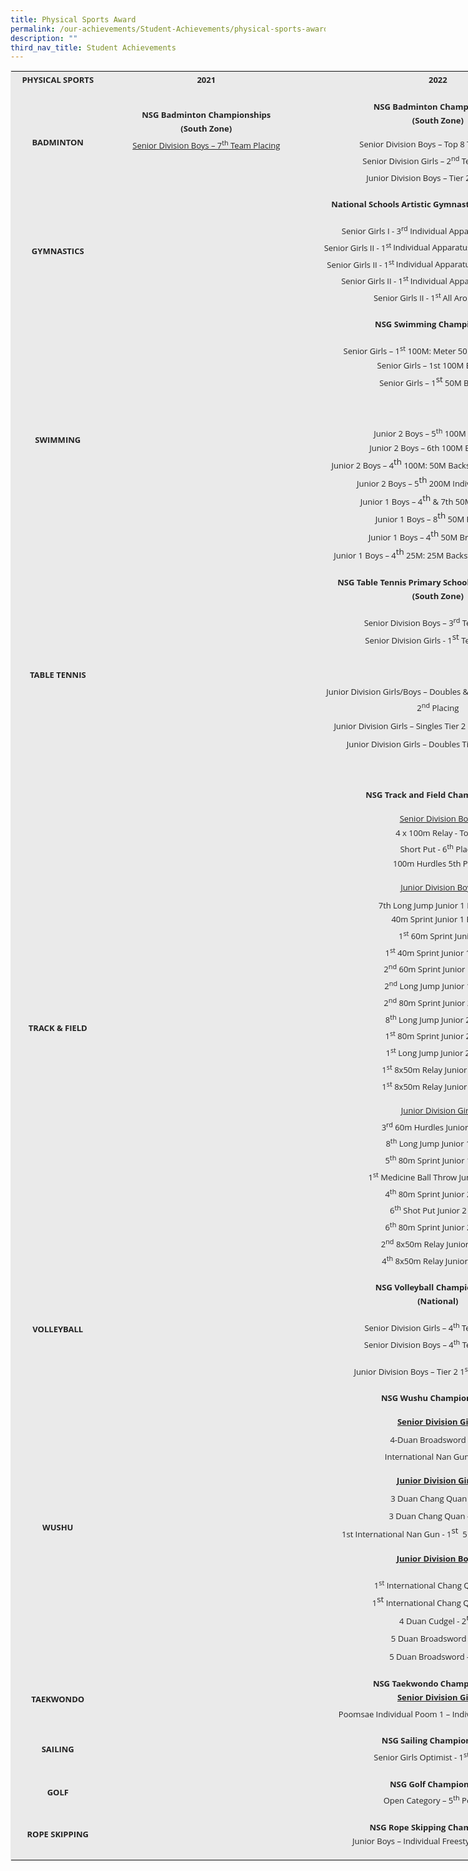 ```yaml
---
title: Physical Sports Award
permalink: /our-achievements/Student-Achievements/physical-sports-award/
description: ""
third_nav_title: Student Achievements
---
```



<table class="iveo_table ives_tab_1 ive_eobj_center" width="863" style="margin: auto; outline: 0px; padding: 0px; clear: both; border: 1px solid rgb(234, 234, 234); color: rgb(69, 69, 69); font-family: &quot;Open Sans&quot;, sans-serif; font-size: 16px; font-style: normal; font-variant-ligatures: normal; font-variant-caps: normal; font-weight: 400; letter-spacing: normal; orphans: 2; text-align: left; text-transform: none; white-space: normal; widows: 2; word-spacing: 0px; -webkit-text-stroke-width: 0px; background-color: rgb(255, 255, 255); text-decoration-thickness: initial; text-decoration-style: initial; text-decoration-color: initial; width: 892.656px;"><tbody class="" style="margin: 0px; outline: 0px; padding: 0px;"><tr class="" style="margin: 0px; outline: 0px; padding: 0px;"><td width="135" class="" style="margin: 0px; outline: 0px; padding: 2px; text-align: center; background-color: rgb(234, 234, 234); color: rgb(34, 34, 34); width: 147px;"><p class="" align="center" style="margin: 0px 0px 1em; outline: 0px; padding: 0px; line-height: 22.4px;"><font size="2" style="margin: 0px; outline: 0px; padding: 0px;"><b class="" style="margin: 0px; outline: 0px; padding: 0px;"><span class="" style="margin: 0px; outline: 0px; padding: 0px;">PHYSICAL SPORTS</span></b><span class="" style="margin: 0px; outline: 0px; padding: 0px;"></span></font></p></td><td width="135" class="" style="margin: 0px; outline: 0px; padding: 2px; text-align: center; background-color: rgb(234, 234, 234); color: rgb(34, 34, 34); width: 327px;"><p class="" align="center" style="margin: 0px 0px 1em; outline: 0px; padding: 0px; line-height: 22.4px;"><font size="2" style="margin: 0px; outline: 0px; padding: 0px;"><b class="" style="margin: 0px; outline: 0px; padding: 0px;"><span class="" style="margin: 0px; outline: 0px; padding: 0px;">2021</span></b><span class="" style="margin: 0px; outline: 0px; padding: 0px;"></span></font></p></td><td width="135" class="" style="margin: 0px; outline: 0px; padding: 2px; text-align: center; background-color: rgb(234, 234, 234); color: rgb(34, 34, 34); width: 418px;"><p class="" align="center" style="margin: 0px 0px 1em; outline: 0px; padding: 0px; line-height: 22.4px;"><font size="2" style="margin: 0px; outline: 0px; padding: 0px;"><b class="" style="margin: 0px; outline: 0px; padding: 0px;"><span class="" style="margin: 0px; outline: 0px; padding: 0px;">2022</span></b><b class="" style="margin: 0px; outline: 0px; padding: 0px;"><span class="" style="margin: 0px; outline: 0px; padding: 0px;"></span></b></font></p></td></tr><tr class="" style="margin: 0px; outline: 0px; padding: 0px;"><td width="135" class="" style="margin: 0px; outline: 0px; padding: 2px; text-align: center; background-color: rgb(234, 234, 234); color: rgb(34, 34, 34);"><p class="" align="center" style="margin: 0px 0px 1em; outline: 0px; padding: 0px; line-height: 22.4px;"><font size="2" style="margin: 0px; outline: 0px; padding: 0px;"><b class="" style="margin: 0px; outline: 0px; padding: 0px;"><span class="" style="margin: 0px; outline: 0px; padding: 0px;">BADMINTON</span></b><span class="" style="margin: 0px; outline: 0px; padding: 0px;"></span></font></p></td><td width="135" class="" style="margin: 0px; outline: 0px; padding: 2px; text-align: center; background-color: rgb(234, 234, 234); color: rgb(34, 34, 34);"><p class="" align="center" style="margin: 0px 0px 1em; outline: 0px; padding: 0px; line-height: 22.4px;"><font size="2" style="margin: 0px; outline: 0px; padding: 0px;"><span class="" style="margin: 0px; outline: 0px; padding: 0px;"><span class="" style="margin: 0px; outline: 0px; padding: 0px;"><b style="margin: 0px; outline: 0px; padding: 0px;">NSG Badminton Championships</b><br style="margin: 0px; outline: 0px; padding: 0px;"></span></span></font><span class="" style="margin: 0px; outline: 0px; padding: 0px; font-size: small;"><span class="" style="margin: 0px; outline: 0px; padding: 0px;"><b style="margin: 0px; outline: 0px; padding: 0px;">(South Zone)<br style="margin: 0px; outline: 0px; padding: 0px;"></b></span></span><u class="" style="margin: 0px; outline: 0px; padding: 0px; font-size: small;"><span class="" style="margin: 0px; outline: 0px; padding: 0px;">Senior</span></u><u class="" style="margin: 0px; outline: 0px; padding: 0px; font-size: small;"><span class="" style="margin: 0px; outline: 0px; padding: 0px;">&nbsp;</span></u><u class="" style="margin: 0px; outline: 0px; padding: 0px; font-size: small;"><span class="" style="margin: 0px; outline: 0px; padding: 0px;">Division Boys – 7<sup class="" style="margin: 0px; outline: 0px; padding: 0px;">th</sup>&nbsp;Team Placing</span></u></p><p class="" align="center" style="margin: 0px 0px 1em; outline: 0px; padding: 0px; line-height: 22.4px;"><font size="2" style="margin: 0px; outline: 0px; padding: 0px;"><b class="" style="margin: 0px; outline: 0px; padding: 0px;"><span class="" style="margin: 0px; outline: 0px; padding: 0px;">&nbsp;</span></b><span class="" style="margin: 0px; outline: 0px; padding: 0px;"></span></font></p></td><td width="135" class="" style="margin: 0px; outline: 0px; padding: 2px; text-align: center; background-color: rgb(234, 234, 234); color: rgb(34, 34, 34);"><p class="" align="center" style="margin: 0px 0px 1em; outline: 0px; padding: 0px; line-height: 22.4px;"><font size="2" style="margin: 0px; outline: 0px; padding: 0px;"><b class="" style="margin: 0px; outline: 0px; padding: 0px;"><span class="" style="margin: 0px; outline: 0px; padding: 0px;">NSG Badminton Championships<br style="margin: 0px; outline: 0px; padding: 0px;"></span></b></font><b class="" style="margin: 0px; outline: 0px; padding: 0px; font-size: small;"><span class="" style="margin: 0px; outline: 0px; padding: 0px;">(South Zone)</span></b></p><p class="" align="center" style="margin: 0px 0px 1em; outline: 0px; padding: 0px; line-height: 22.4px;"><font size="2" style="margin: 0px; outline: 0px; padding: 0px;"><span class="" style="margin: 0px; outline: 0px; padding: 0px;"><span class="" style="margin: 0px; outline: 0px; padding: 0px;">Senior&nbsp;Division Boys – Top 8 Team Placing<br style="margin: 0px; outline: 0px; padding: 0px;"></span></span></font><font size="2" style="margin: 0px; outline: 0px; padding: 0px;"><span class="" style="margin: 0px; outline: 0px; padding: 0px;"><span class="" style="margin: 0px; outline: 0px; padding: 0px;">Senior&nbsp;Division Girls – 2<sup class="" style="margin: 0px; outline: 0px; padding: 0px;">nd</sup><span>&nbsp;</span>Team Placing</span></span></font><b class="" style="margin: 0px; outline: 0px; padding: 0px;"><span class="" style="margin: 0px; outline: 0px; padding: 0px;"><font size="2" style="margin: 0px; outline: 0px; padding: 0px;">&nbsp;<br style="margin: 0px; outline: 0px; padding: 0px;"></font></span></b><b class="" style="margin: 0px; outline: 0px; padding: 0px; font-size: small;"><span class="" style="margin: 0px; outline: 0px; padding: 0px;"><span class="" style="margin: 0px; outline: 0px; padding: 0px;">&nbsp;</span></span></b><span class="" style="margin: 0px; outline: 0px; padding: 0px; font-size: small;"><span class="" style="margin: 0px; outline: 0px; padding: 0px;">Junior Division Boys – Tier 2 1<sup class="" style="margin: 0px; outline: 0px; padding: 0px;">st</sup><span>&nbsp;</span>Placing</span></span></p></td></tr><tr class="" style="margin: 0px; outline: 0px; padding: 0px;"><td width="135" class="" style="margin: 0px; outline: 0px; padding: 2px; text-align: center; background-color: rgb(234, 234, 234); color: rgb(34, 34, 34);"><p class="" align="center" style="margin: 0px 0px 1em; outline: 0px; padding: 0px; line-height: 22.4px;"><font size="2" style="margin: 0px; outline: 0px; padding: 0px;"><b class="" style="margin: 0px; outline: 0px; padding: 0px;"><span class="" style="margin: 0px; outline: 0px; padding: 0px;">GYMNASTICS</span></b><span class="" style="margin: 0px; outline: 0px; padding: 0px;"></span></font></p></td><td width="135" class="" style="margin: 0px; outline: 0px; padding: 2px; text-align: center; background-color: rgb(234, 234, 234); color: rgb(34, 34, 34);"><p class="" align="center" style="margin: 0px 0px 1em; outline: 0px; padding: 0px; line-height: 22.4px;"><font size="2" style="margin: 0px; outline: 0px; padding: 0px;"><b class="" style="margin: 0px; outline: 0px; padding: 0px;"><span class="" style="margin: 0px; outline: 0px; padding: 0px;">&nbsp;</span></b><span class="" style="margin: 0px; outline: 0px; padding: 0px;"></span></font></p></td><td width="135" class="" style="margin: 0px; outline: 0px; padding: 2px; text-align: center; background-color: rgb(234, 234, 234); color: rgb(34, 34, 34);"><p class="" align="center" style="margin: 0px 0px 1em; outline: 0px; padding: 0px; line-height: 22.4px;"><font size="2" style="margin: 0px; outline: 0px; padding: 0px;"><b class="" style="margin: 0px; outline: 0px; padding: 0px;"><span class="" style="margin: 0px; outline: 0px; padding: 0px;">National Schools Artistic Gymnastics Championships</span></b><span class="" style="margin: 0px; outline: 0px; padding: 0px;"></span></font></p><p class="" align="center" style="margin: 0px 0px 1em; outline: 0px; padding: 0px; line-height: 22.4px;"><font size="2" style="margin: 0px; outline: 0px; padding: 0px;"><span class="" style="margin: 0px; outline: 0px; padding: 0px;"><span class="" style="margin: 0px; outline: 0px; padding: 0px;">Senior Girls I - 3<sup class="" style="margin: 0px; outline: 0px; padding: 0px;">rd</sup></span></span><span class="" style="margin: 0px; outline: 0px; padding: 0px;"><span class="" style="margin: 0px; outline: 0px; padding: 0px;"><span>&nbsp;</span>Individual Apparatus Final - Floor<br style="margin: 0px; outline: 0px; padding: 0px;"></span></span></font><span class="" style="margin: 0px; outline: 0px; padding: 0px; font-size: small;"><span class="" style="margin: 0px; outline: 0px; padding: 0px;">Senior Girls II - 1<sup class="" style="margin: 0px; outline: 0px; padding: 0px;">st<span>&nbsp;</span></sup></span></span><span class="" style="margin: 0px; outline: 0px; padding: 0px; font-size: small;"><span class="" style="margin: 0px; outline: 0px; padding: 0px;">Individual Apparatus Final - Balance Beam<br style="margin: 0px; outline: 0px; padding: 0px;"></span></span><span class="" style="margin: 0px; outline: 0px; padding: 0px; font-size: small;"><span class="" style="margin: 0px; outline: 0px; padding: 0px;">Senior Girls II - 1<sup class="" style="margin: 0px; outline: 0px; padding: 0px;">st<span>&nbsp;</span></sup></span></span><span class="" style="margin: 0px; outline: 0px; padding: 0px; font-size: small;"><span class="" style="margin: 0px; outline: 0px; padding: 0px;">Individual Apparatus Final - Uneven Bars<br style="margin: 0px; outline: 0px; padding: 0px;"></span></span><span class="" style="margin: 0px; outline: 0px; padding: 0px; font-size: small;"><span class="" style="margin: 0px; outline: 0px; padding: 0px;">Senior Girls II - 1<sup class="" style="margin: 0px; outline: 0px; padding: 0px;">st<span>&nbsp;</span></sup></span></span><span class="" style="margin: 0px; outline: 0px; padding: 0px; font-size: small;"><span class="" style="margin: 0px; outline: 0px; padding: 0px;">Individual Apparatus Final - Floor<br style="margin: 0px; outline: 0px; padding: 0px;"></span></span><span class="" style="margin: 0px; outline: 0px; padding: 0px; font-size: small;"><span class="" style="margin: 0px; outline: 0px; padding: 0px;">Senior Girls II - 1<sup class="" style="margin: 0px; outline: 0px; padding: 0px;">st<span>&nbsp;</span></sup></span></span><span class="" style="margin: 0px; outline: 0px; padding: 0px; font-size: small;"><span class="" style="margin: 0px; outline: 0px; padding: 0px;">All Around Final</span></span></p></td></tr><tr class="" style="margin: 0px; outline: 0px; padding: 0px;"><td width="135" class="" style="margin: 0px; outline: 0px; padding: 2px; text-align: center; background-color: rgb(234, 234, 234); color: rgb(34, 34, 34);"><p class="" align="center" style="margin: 0px 0px 1em; outline: 0px; padding: 0px; line-height: 22.4px;"><font size="2" style="margin: 0px; outline: 0px; padding: 0px;"><b class="" style="margin: 0px; outline: 0px; padding: 0px;"><span class="" style="margin: 0px; outline: 0px; padding: 0px;">SWIMMING</span></b><span class="" style="margin: 0px; outline: 0px; padding: 0px;"></span></font></p></td><td width="135" class="" style="margin: 0px; outline: 0px; padding: 2px; text-align: center; background-color: rgb(234, 234, 234); color: rgb(34, 34, 34);"><p class="" align="center" style="margin: 0px 0px 1em; outline: 0px; padding: 0px; line-height: 22.4px;"><font size="2" style="margin: 0px; outline: 0px; padding: 0px;"><b class="" style="margin: 0px; outline: 0px; padding: 0px;"><span class="" style="margin: 0px; outline: 0px; padding: 0px;">&nbsp;</span></b><span class="" style="margin: 0px; outline: 0px; padding: 0px;"></span></font></p></td><td width="135" class="" style="margin: 0px; outline: 0px; padding: 2px; text-align: center; background-color: rgb(234, 234, 234); color: rgb(34, 34, 34);"><p class="" align="center" style="margin: 0px 0px 1em; outline: 0px; padding: 0px; line-height: 22.4px;"><font size="2" style="margin: 0px; outline: 0px; padding: 0px;"><b class="" style="margin: 0px; outline: 0px; padding: 0px;"><span class="" style="margin: 0px; outline: 0px; padding: 0px;">NSG Swimming Championships</span></b><b class="" style="margin: 0px; outline: 0px; padding: 0px;"><span class="" style="margin: 0px; outline: 0px; padding: 0px;"></span></b></font></p><p class="" align="center" style="margin: 0px 0px 1em; outline: 0px; padding: 0px; line-height: 22.4px;"><font size="2" style="margin: 0px; outline: 0px; padding: 0px;"><span class="" style="margin: 0px; outline: 0px; padding: 0px;">&nbsp;Senior Girls – 1<sup class="" style="margin: 0px; outline: 0px; padding: 0px;">st</sup><span>&nbsp;</span>100M: Meter 50 Fly 50 Backstroke<br style="margin: 0px; outline: 0px; padding: 0px;"></span></font><span style="margin: 0px; outline: 0px; padding: 0px; font-size: small;">Senior Girls – 1st 100M Butterfly<br style="margin: 0px; outline: 0px; padding: 0px;"></span><span style="margin: 0px; outline: 0px; padding: 0px; font-size: small;">Senior Girls – 1</span><sup class="" style="margin: 0px; outline: 0px; padding: 0px;">st</sup><span style="margin: 0px; outline: 0px; padding: 0px; font-size: small;"><span>&nbsp;</span>50M Butterfly</span></p><p class="" align="center" style="margin: 0px 0px 1em; outline: 0px; padding: 0px; line-height: 22.4px;"><font size="2" style="margin: 0px; outline: 0px; padding: 0px;"><span class="" style="margin: 0px; outline: 0px; padding: 0px;"><br style="margin: 0px; outline: 0px; padding: 0px;"></span></font></p><p class="" align="center" style="margin: 0px 0px 1em; outline: 0px; padding: 0px; line-height: 22.4px;"><font size="2" style="margin: 0px; outline: 0px; padding: 0px;"><span class="" style="margin: 0px; outline: 0px; padding: 0px;">Junior 2 Boys – 5<sup class="" style="margin: 0px; outline: 0px; padding: 0px;">th</sup><span>&nbsp;</span>100M Freestyle<br style="margin: 0px; outline: 0px; padding: 0px;"></span></font><span style="margin: 0px; outline: 0px; padding: 0px; font-size: small;">Junior 2 Boys – 6th 100M Backstroke<br style="margin: 0px; outline: 0px; padding: 0px;"></span><span style="margin: 0px; outline: 0px; padding: 0px; font-size: small;">Junior 2 Boys – 4</span><sup class="" style="margin: 0px; outline: 0px; padding: 0px;">th</sup><span style="margin: 0px; outline: 0px; padding: 0px; font-size: small;"><span>&nbsp;</span>100M: 50M Backstroke 50M Freestyle<br style="margin: 0px; outline: 0px; padding: 0px;"></span><span style="margin: 0px; outline: 0px; padding: 0px; font-size: small;">Junior 2 Boys – 5</span><sup class="" style="margin: 0px; outline: 0px; padding: 0px;">th</sup><span style="margin: 0px; outline: 0px; padding: 0px; font-size: small;"><span>&nbsp;</span>200M Individual Medley<br style="margin: 0px; outline: 0px; padding: 0px;"></span><span style="margin: 0px; outline: 0px; padding: 0px; font-size: small;">Junior 1 Boys – 4</span><sup class="" style="margin: 0px; outline: 0px; padding: 0px;">th</sup><span style="margin: 0px; outline: 0px; padding: 0px; font-size: small;"><span>&nbsp;</span>&amp; 7th 50M Backstroke<br style="margin: 0px; outline: 0px; padding: 0px;"></span><span style="margin: 0px; outline: 0px; padding: 0px; font-size: small;">Junior 1 Boys – 8</span><sup class="" style="margin: 0px; outline: 0px; padding: 0px;">th</sup><span style="margin: 0px; outline: 0px; padding: 0px; font-size: small;"><span>&nbsp;</span>50M Freestyle<br style="margin: 0px; outline: 0px; padding: 0px;"></span><span style="margin: 0px; outline: 0px; padding: 0px; font-size: small;">Junior 1 Boys – 4</span><sup class="" style="margin: 0px; outline: 0px; padding: 0px;">th</sup><span style="margin: 0px; outline: 0px; padding: 0px; font-size: small;"><span>&nbsp;</span>50M Breaststroke<br style="margin: 0px; outline: 0px; padding: 0px;"></span><span style="margin: 0px; outline: 0px; padding: 0px; font-size: small;">Junior 1 Boys – 4</span><sup class="" style="margin: 0px; outline: 0px; padding: 0px;">th</sup><span style="margin: 0px; outline: 0px; padding: 0px; font-size: small;"><span>&nbsp;</span>25M: 25M Backstroke 25M Freestyle</span></p></td></tr><tr class="" style="margin: 0px; outline: 0px; padding: 0px;"><td width="135" class="" style="margin: 0px; outline: 0px; padding: 2px; text-align: center; background-color: rgb(234, 234, 234); color: rgb(34, 34, 34);"><p class="" align="center" style="margin: 0px 0px 1em; outline: 0px; padding: 0px; line-height: 22.4px;"><font size="2" style="margin: 0px; outline: 0px; padding: 0px;"><b class="" style="margin: 0px; outline: 0px; padding: 0px;"><span class="" style="margin: 0px; outline: 0px; padding: 0px;">TABLE TENNIS</span></b><span class="" style="margin: 0px; outline: 0px; padding: 0px;"></span></font></p></td><td width="135" class="" style="margin: 0px; outline: 0px; padding: 2px; text-align: center; background-color: rgb(234, 234, 234); color: rgb(34, 34, 34);"><p class="" align="center" style="margin: 0px 0px 1em; outline: 0px; padding: 0px; line-height: 22.4px;"><font size="2" style="margin: 0px; outline: 0px; padding: 0px;"><b class="" style="margin: 0px; outline: 0px; padding: 0px;"><span class="" style="margin: 0px; outline: 0px; padding: 0px;">&nbsp;</span></b><span class="" style="margin: 0px; outline: 0px; padding: 0px;"></span></font></p></td><td width="135" class="" style="margin: 0px; outline: 0px; padding: 2px; text-align: center; background-color: rgb(234, 234, 234); color: rgb(34, 34, 34);"><p class="" align="center" style="margin: 0px 0px 1em; outline: 0px; padding: 0px; line-height: 22.4px;"><font size="2" style="margin: 0px; outline: 0px; padding: 0px;"><span class="" style="margin: 0px; outline: 0px; padding: 0px;"><span class="" style="margin: 0px; outline: 0px; padding: 0px;"><b style="margin: 0px; outline: 0px; padding: 0px;">NSG Table Tennis Primary School&nbsp;</b></span></span></font><b class="" style="margin: 0px; outline: 0px; padding: 0px; font-size: small;"><span class="" style="margin: 0px; outline: 0px; padding: 0px;">Championships&nbsp;&nbsp;<br style="margin: 0px; outline: 0px; padding: 0px;"></span></b><b class="" style="margin: 0px; outline: 0px; padding: 0px; font-size: small;"><span class="" style="margin: 0px; outline: 0px; padding: 0px;">(South Zone)</span></b></p><p class="" align="center" style="margin: 0px 0px 1em; outline: 0px; padding: 0px; line-height: 22.4px;"><font size="2" style="margin: 0px; outline: 0px; padding: 0px;"><span class="" style="margin: 0px; outline: 0px; padding: 0px;"><span class="" style="margin: 0px; outline: 0px; padding: 0px;">Senior Division Boys – 3<sup class="" style="margin: 0px; outline: 0px; padding: 0px;">rd</sup><span>&nbsp;</span>Team Placing<br style="margin: 0px; outline: 0px; padding: 0px;"></span></span></font><span style="margin: 0px; outline: 0px; padding: 0px; font-size: small;">Senior Division Girls - 1</span><sup class="" style="margin: 0px; outline: 0px; padding: 0px;">st</sup><span style="margin: 0px; outline: 0px; padding: 0px; font-size: small;">&nbsp;Team Placing</span></p><p class="" align="center" style="margin: 0px 0px 1em; outline: 0px; padding: 0px; line-height: 22.4px;"><br style="margin: 0px; outline: 0px; padding: 0px;"></p><p class="" align="center" style="margin: 0px 0px 1em; outline: 0px; padding: 0px; line-height: 22.4px;"><font size="2" style="margin: 0px; outline: 0px; padding: 0px;"><span class="" style="margin: 0px; outline: 0px; padding: 0px;"><span class="" style="margin: 0px; outline: 0px; padding: 0px;">Junior Division Girls/Boys – Doubles &amp; Singles Tier 1 1<sup class="" style="margin: 0px; outline: 0px; padding: 0px;">st</sup><span>&nbsp;</span>and 2<sup class="" style="margin: 0px; outline: 0px; padding: 0px;">nd</sup><span>&nbsp;</span>Placing<br style="margin: 0px; outline: 0px; padding: 0px;"></span></span></font><span style="margin: 0px; outline: 0px; padding: 0px; font-size: small;">Junior Division Girls – Singles Tier 2 1</span><sup class="" style="margin: 0px; outline: 0px; padding: 0px;">st</sup><span style="margin: 0px; outline: 0px; padding: 0px; font-size: small;"><span>&nbsp;</span>and 2</span><sup class="" style="margin: 0px; outline: 0px; padding: 0px;">nd</sup><span style="margin: 0px; outline: 0px; padding: 0px; font-size: small;"><span>&nbsp;</span>Placing<br style="margin: 0px; outline: 0px; padding: 0px;"></span><span style="margin: 0px; outline: 0px; padding: 0px; font-size: small;">Junior Division Girls – Doubles Tier 3 2</span><sup class="" style="margin: 0px; outline: 0px; padding: 0px;">nd</sup><span style="margin: 0px; outline: 0px; padding: 0px; font-size: small;"><span>&nbsp;</span>Placing</span></p><p class="" align="center" style="margin: 0px 0px 1em; outline: 0px; padding: 0px; line-height: 22.4px;"><b class="" style="margin: 0px; outline: 0px; padding: 0px;"><span class="" style="margin: 0px; outline: 0px; padding: 0px;"><font size="2" style="margin: 0px; outline: 0px; padding: 0px;">&nbsp;</font></span></b></p></td></tr><tr class="" style="margin: 0px; outline: 0px; padding: 0px;"><td width="135" class="" style="margin: 0px; outline: 0px; padding: 2px; text-align: center; background-color: rgb(234, 234, 234); color: rgb(34, 34, 34);"><p class="" align="center" style="margin: 0px 0px 1em; outline: 0px; padding: 0px; line-height: 22.4px;"><font size="2" style="margin: 0px; outline: 0px; padding: 0px;"><b class="" style="margin: 0px; outline: 0px; padding: 0px;"><span class="" style="margin: 0px; outline: 0px; padding: 0px;">TRACK &amp; FIELD</span></b><span class="" style="margin: 0px; outline: 0px; padding: 0px;"></span></font></p></td><td width="135" class="" style="margin: 0px; outline: 0px; padding: 2px; text-align: center; background-color: rgb(234, 234, 234); color: rgb(34, 34, 34);"><p class="" align="center" style="margin: 0px 0px 1em; outline: 0px; padding: 0px; line-height: 22.4px;"><font size="2" style="margin: 0px; outline: 0px; padding: 0px;"><span class="" style="margin: 0px; outline: 0px; padding: 0px;">&nbsp;</span><span class="" style="margin: 0px; outline: 0px; padding: 0px;"></span></font></p></td><td width="135" class="" style="margin: 0px; outline: 0px; padding: 2px; text-align: center; background-color: rgb(234, 234, 234); color: rgb(34, 34, 34);"><p class="" align="center" style="margin: 0px 0px 1em; outline: 0px; padding: 0px; line-height: 22.4px;"><font size="2" style="margin: 0px; outline: 0px; padding: 0px;"><b class="" style="margin: 0px; outline: 0px; padding: 0px;"><span class="" style="margin: 0px; outline: 0px; padding: 0px;">NSG Track and Field Championships</span></b></font></p><p class="" align="center" style="margin: 0px 0px 1em; outline: 0px; padding: 0px; line-height: 22.4px;"><font size="2" style="margin: 0px; outline: 0px; padding: 0px;"><u class="" style="margin: 0px; outline: 0px; padding: 0px;"><span class="" style="margin: 0px; outline: 0px; padding: 0px;">Senior Division Boys<br style="margin: 0px; outline: 0px; padding: 0px;"></span></u></font><span class="" style="margin: 0px; outline: 0px; padding: 0px; font-size: small;"><span class="" style="margin: 0px; outline: 0px; padding: 0px;">4 x 100m Relay - Top 8<br style="margin: 0px; outline: 0px; padding: 0px;"></span></span><span class="" style="margin: 0px; outline: 0px; padding: 0px; font-size: small;"><span class="" style="margin: 0px; outline: 0px; padding: 0px;">Short Put - 6<sup class="" style="margin: 0px; outline: 0px; padding: 0px;">th</sup><span>&nbsp;</span>Place<br style="margin: 0px; outline: 0px; padding: 0px;"></span></span><span class="" style="margin: 0px; outline: 0px; padding: 0px; font-size: small;"><span class="" style="margin: 0px; outline: 0px; padding: 0px;">100m Hurdles 5th Place</span></span></p><p class="" align="center" style="margin: 0px 0px 1em; outline: 0px; padding: 0px; line-height: 22.4px;"><font size="2" style="margin: 0px; outline: 0px; padding: 0px;"><u class="" style="margin: 0px; outline: 0px; padding: 0px;"><span class="" style="margin: 0px; outline: 0px; padding: 0px;">Junior Division Boys<br style="margin: 0px; outline: 0px; padding: 0px;"></span></u></font><span class="" style="margin: 0px; outline: 0px; padding: 0px;"><span class="" style="margin: 0px; outline: 0px; padding: 0px;"><font size="2" style="margin: 0px; outline: 0px; padding: 0px;">&nbsp;7th Long Jump Junior 1 Boys 7</font><sup class="" style="margin: 0px; outline: 0px; padding: 0px;"><font size="2" style="margin: 0px; outline: 0px; padding: 0px;">th</font><span style="margin: 0px; outline: 0px; padding: 0px; font-size: 10.8333px;"><br style="margin: 0px; outline: 0px; padding: 0px;"></span></sup></span></span><span class="" style="margin: 0px; outline: 0px; padding: 0px; font-size: small;"><span class="" style="margin: 0px; outline: 0px; padding: 0px;">40m Sprint Junior 1 Boys<br style="margin: 0px; outline: 0px; padding: 0px;"></span></span><span class="" style="margin: 0px; outline: 0px; padding: 0px; font-size: small;"><span class="" style="margin: 0px; outline: 0px; padding: 0px;">1<sup class="" style="margin: 0px; outline: 0px; padding: 0px;">st</sup><span>&nbsp;</span>60m Sprint Junior<br style="margin: 0px; outline: 0px; padding: 0px;"></span></span><span class="" style="margin: 0px; outline: 0px; padding: 0px; font-size: small;"><span class="" style="margin: 0px; outline: 0px; padding: 0px;">1<sup class="" style="margin: 0px; outline: 0px; padding: 0px;">st</sup><span>&nbsp;</span>40m Sprint Junior 1 Boys<br style="margin: 0px; outline: 0px; padding: 0px;"></span></span><span class="" style="margin: 0px; outline: 0px; padding: 0px; font-size: small;"><span class="" style="margin: 0px; outline: 0px; padding: 0px;">2<sup class="" style="margin: 0px; outline: 0px; padding: 0px;">nd</sup><span>&nbsp;</span>60m Sprint Junior 1 Boys<br style="margin: 0px; outline: 0px; padding: 0px;"></span></span><span class="" style="margin: 0px; outline: 0px; padding: 0px; font-size: small;"><span class="" style="margin: 0px; outline: 0px; padding: 0px;">2<sup class="" style="margin: 0px; outline: 0px; padding: 0px;">nd</sup><span>&nbsp;</span>Long Jump Junior 1 Boys<br style="margin: 0px; outline: 0px; padding: 0px;"></span></span><span class="" style="margin: 0px; outline: 0px; padding: 0px; font-size: small;"><span class="" style="margin: 0px; outline: 0px; padding: 0px;">2<sup class="" style="margin: 0px; outline: 0px; padding: 0px;">nd</sup><span>&nbsp;</span>80m Sprint Junior 2 Boys<br style="margin: 0px; outline: 0px; padding: 0px;"></span></span><span class="" style="margin: 0px; outline: 0px; padding: 0px; font-size: small;"><span class="" style="margin: 0px; outline: 0px; padding: 0px;">8<sup class="" style="margin: 0px; outline: 0px; padding: 0px;">th</sup><span>&nbsp;</span>Long Jump Junior 2 Boys<br style="margin: 0px; outline: 0px; padding: 0px;"></span></span><span class="" style="margin: 0px; outline: 0px; padding: 0px; font-size: small;"><span class="" style="margin: 0px; outline: 0px; padding: 0px;">1<sup class="" style="margin: 0px; outline: 0px; padding: 0px;">st</sup><span>&nbsp;</span>80m Sprint Junior 2 Boys<br style="margin: 0px; outline: 0px; padding: 0px;"></span></span><span class="" style="margin: 0px; outline: 0px; padding: 0px; font-size: small;"><span class="" style="margin: 0px; outline: 0px; padding: 0px;">1<sup class="" style="margin: 0px; outline: 0px; padding: 0px;">st</sup><span>&nbsp;</span>Long Jump Junior 2 Boys<br style="margin: 0px; outline: 0px; padding: 0px;"></span></span><span class="" style="margin: 0px; outline: 0px; padding: 0px; font-size: small;"><span class="" style="margin: 0px; outline: 0px; padding: 0px;">1<sup class="" style="margin: 0px; outline: 0px; padding: 0px;">st</sup><span>&nbsp;</span>8x50m Relay Junior 1 Boys<br style="margin: 0px; outline: 0px; padding: 0px;"></span></span><span class="" style="margin: 0px; outline: 0px; padding: 0px; font-size: small;"><span class="" style="margin: 0px; outline: 0px; padding: 0px;">1<sup class="" style="margin: 0px; outline: 0px; padding: 0px;">st</sup><span>&nbsp;</span>8x50m Relay Junior 2 Boys</span></span></p><p class="" align="center" style="margin: 0px 0px 1em; outline: 0px; padding: 0px; line-height: 22.4px;"><font size="2" style="margin: 0px; outline: 0px; padding: 0px;"><u class="" style="margin: 0px; outline: 0px; padding: 0px;"><span class="" style="margin: 0px; outline: 0px; padding: 0px;">Junior Division Girls<br style="margin: 0px; outline: 0px; padding: 0px;"></span></u></font><span class="" style="margin: 0px; outline: 0px; padding: 0px; font-size: small;"><span class="" style="margin: 0px; outline: 0px; padding: 0px;">3<sup class="" style="margin: 0px; outline: 0px; padding: 0px;">rd</sup><span>&nbsp;</span>60m Hurdles Junior 1 Girls<br style="margin: 0px; outline: 0px; padding: 0px;"></span></span><span class="" style="margin: 0px; outline: 0px; padding: 0px; font-size: small;"><span class="" style="margin: 0px; outline: 0px; padding: 0px;">8<sup class="" style="margin: 0px; outline: 0px; padding: 0px;">th</sup><span>&nbsp;</span>Long Jump Junior 1 Girls<br style="margin: 0px; outline: 0px; padding: 0px;"></span></span><span class="" style="margin: 0px; outline: 0px; padding: 0px; font-size: small;"><span class="" style="margin: 0px; outline: 0px; padding: 0px;">5<sup class="" style="margin: 0px; outline: 0px; padding: 0px;">th</sup><span>&nbsp;</span>80m Sprint Junior 1 Girls<br style="margin: 0px; outline: 0px; padding: 0px;"></span></span><span class="" style="margin: 0px; outline: 0px; padding: 0px; font-size: small;"><span class="" style="margin: 0px; outline: 0px; padding: 0px;">1<sup class="" style="margin: 0px; outline: 0px; padding: 0px;">st</sup><span>&nbsp;</span>Medicine Ball Throw Junior 1 Girls<br style="margin: 0px; outline: 0px; padding: 0px;"></span></span><span class="" style="margin: 0px; outline: 0px; padding: 0px; font-size: small;"><span class="" style="margin: 0px; outline: 0px; padding: 0px;">4<sup class="" style="margin: 0px; outline: 0px; padding: 0px;">th</sup><span>&nbsp;</span>80m Sprint Junior 2 Girls<br style="margin: 0px; outline: 0px; padding: 0px;"></span></span><span class="" style="margin: 0px; outline: 0px; padding: 0px; font-size: small;"><span class="" style="margin: 0px; outline: 0px; padding: 0px;">6<sup class="" style="margin: 0px; outline: 0px; padding: 0px;">th</sup><span>&nbsp;</span>Shot Put Junior 2 Girls<br style="margin: 0px; outline: 0px; padding: 0px;"></span></span><span class="" style="margin: 0px; outline: 0px; padding: 0px; font-size: small;"><span class="" style="margin: 0px; outline: 0px; padding: 0px;">6<sup class="" style="margin: 0px; outline: 0px; padding: 0px;">th</sup><span>&nbsp;</span>80m Sprint Junior 2 Girls<br style="margin: 0px; outline: 0px; padding: 0px;"></span></span><span class="" style="margin: 0px; outline: 0px; padding: 0px; font-size: small;"><span class="" style="margin: 0px; outline: 0px; padding: 0px;">2<sup class="" style="margin: 0px; outline: 0px; padding: 0px;">nd</sup><span>&nbsp;</span>8x50m Relay Junior 1 Girls<br style="margin: 0px; outline: 0px; padding: 0px;"></span></span><span class="" style="margin: 0px; outline: 0px; padding: 0px; font-size: small;"><span class="" style="margin: 0px; outline: 0px; padding: 0px;">4<sup class="" style="margin: 0px; outline: 0px; padding: 0px;">th</sup><span>&nbsp;</span>8x50m Relay Junior 2 Girls</span></span></p></td></tr><tr class="" style="margin: 0px; outline: 0px; padding: 0px;"><td width="135" class="" style="margin: 0px; outline: 0px; padding: 2px; text-align: center; background-color: rgb(234, 234, 234); color: rgb(34, 34, 34);"><p class="" align="center" style="margin: 0px 0px 1em; outline: 0px; padding: 0px; line-height: 22.4px;"><font size="2" style="margin: 0px; outline: 0px; padding: 0px;"><b class="" style="margin: 0px; outline: 0px; padding: 0px;"><span class="" style="margin: 0px; outline: 0px; padding: 0px;">VOLLEYBALL</span></b><span class="" style="margin: 0px; outline: 0px; padding: 0px;"></span></font></p></td><td width="135" class="" style="margin: 0px; outline: 0px; padding: 2px; text-align: center; background-color: rgb(234, 234, 234); color: rgb(34, 34, 34);"><p class="" align="center" style="margin: 0px 0px 1em; outline: 0px; padding: 0px; line-height: 22.4px;"><font size="2" style="margin: 0px; outline: 0px; padding: 0px;"><b class="" style="margin: 0px; outline: 0px; padding: 0px;"><span class="" style="margin: 0px; outline: 0px; padding: 0px;">&nbsp;</span></b><span class="" style="margin: 0px; outline: 0px; padding: 0px;"></span></font></p></td><td width="135" class="" style="margin: 0px; outline: 0px; padding: 2px; text-align: center; background-color: rgb(234, 234, 234); color: rgb(34, 34, 34);"><p class="" align="center" style="margin: 0px 0px 1em; outline: 0px; padding: 0px; line-height: 22.4px;"><font size="2" style="margin: 0px; outline: 0px; padding: 0px;"><span class="" style="margin: 0px; outline: 0px; padding: 0px;"><span class="" style="margin: 0px; outline: 0px; padding: 0px;"><b style="margin: 0px; outline: 0px; padding: 0px;">NSG Volleyball Championships</b>&nbsp;<br style="margin: 0px; outline: 0px; padding: 0px;"></span></span></font><b class="" style="margin: 0px; outline: 0px; padding: 0px; font-size: small;"><span class="" style="margin: 0px; outline: 0px; padding: 0px;">(National)</span></b></p><p class="" align="center" style="margin: 0px 0px 1em; outline: 0px; padding: 0px; line-height: 22.4px;"><font size="2" style="margin: 0px; outline: 0px; padding: 0px;"><span class="" style="margin: 0px; outline: 0px; padding: 0px;"><span class="" style="margin: 0px; outline: 0px; padding: 0px;">Senior Division Girls – 4<sup class="" style="margin: 0px; outline: 0px; padding: 0px;">th</sup><span>&nbsp;</span>Team Placing<br style="margin: 0px; outline: 0px; padding: 0px;"></span></span></font><span class="" style="margin: 0px; outline: 0px; padding: 0px; font-size: small;"><span class="" style="margin: 0px; outline: 0px; padding: 0px;">Senior Division Boys – 4<sup class="" style="margin: 0px; outline: 0px; padding: 0px;">th</sup><span>&nbsp;</span>Team Placing</span></span></p><p class="" align="center" style="margin: 0px 0px 1em; outline: 0px; padding: 0px; line-height: 22.4px;"><font size="2" style="margin: 0px; outline: 0px; padding: 0px;"><span class="" style="margin: 0px; outline: 0px; padding: 0px;"><span class="" style="margin: 0px; outline: 0px; padding: 0px;">Junior Division Boys – Tier 2 1<sup class="" style="margin: 0px; outline: 0px; padding: 0px;">st</sup><span>&nbsp;</span>Team Placing</span></span></font></p></td></tr><tr class="" style="margin: 0px; outline: 0px; padding: 0px;"><td width="135" class="" style="margin: 0px; outline: 0px; padding: 2px; text-align: center; background-color: rgb(234, 234, 234); color: rgb(34, 34, 34);"><p class="" align="center" style="margin: 0px 0px 1em; outline: 0px; padding: 0px; line-height: 22.4px;"><font size="2" style="margin: 0px; outline: 0px; padding: 0px;"><b class="" style="margin: 0px; outline: 0px; padding: 0px;"><span class="" style="margin: 0px; outline: 0px; padding: 0px;">WUSHU</span></b><span class="" style="margin: 0px; outline: 0px; padding: 0px;"></span></font></p></td><td width="135" class="" style="margin: 0px; outline: 0px; padding: 2px; text-align: center; background-color: rgb(234, 234, 234); color: rgb(34, 34, 34);"><p class="" align="center" style="margin: 0px 0px 1em; outline: 0px; padding: 0px; line-height: 22.4px;"><font size="2" style="margin: 0px; outline: 0px; padding: 0px;"><b class="" style="margin: 0px; outline: 0px; padding: 0px;"><span class="" style="margin: 0px; outline: 0px; padding: 0px;">&nbsp;</span></b><span class="" style="margin: 0px; outline: 0px; padding: 0px;"></span></font></p></td><td width="135" class="" style="margin: 0px; outline: 0px; padding: 2px; text-align: center; background-color: rgb(234, 234, 234); color: rgb(34, 34, 34);"><p class="" align="center" style="margin: 0px 0px 1em; outline: 0px; padding: 0px; line-height: 22.4px;"><font size="2" style="margin: 0px; outline: 0px; padding: 0px;"><b class="" style="margin: 0px; outline: 0px; padding: 0px;"><span class="" style="margin: 0px; outline: 0px; padding: 0px;">NSG Wushu Championships</span></b></font><b class="" style="margin: 0px; outline: 0px; padding: 0px;"><span class="" style="margin: 0px; outline: 0px; padding: 0px;"><font size="2" style="margin: 0px; outline: 0px; padding: 0px;">&nbsp;</font></span></b></p><p class="" align="center" style="margin: 0px 0px 1em; outline: 0px; padding: 0px; line-height: 22.4px;"><font size="2" style="margin: 0px; outline: 0px; padding: 0px;"><u class="" style="margin: 0px; outline: 0px; padding: 0px;"><span class="" style="margin: 0px; outline: 0px; padding: 0px;"><b style="margin: 0px; outline: 0px; padding: 0px;">Senior Division Girls<br style="margin: 0px; outline: 0px; padding: 0px;"></b></span></u></font><span class="" style="margin: 0px; outline: 0px; padding: 0px;"><span class="" style="margin: 0px; outline: 0px; padding: 0px;"><font size="2" style="margin: 0px; outline: 0px; padding: 0px;">4-Duan Broadsword – 1</font><sup class="" style="margin: 0px; outline: 0px; padding: 0px;"><font size="2" style="margin: 0px; outline: 0px; padding: 0px;">st</font><span style="margin: 0px; outline: 0px; padding: 0px; font-size: 10.8333px;"><br style="margin: 0px; outline: 0px; padding: 0px;"></span></sup></span></span><span class="" style="margin: 0px; outline: 0px; padding: 0px; font-size: small;"><span class="" style="margin: 0px; outline: 0px; padding: 0px;">International Nan Gun – 5<sup class="" style="margin: 0px; outline: 0px; padding: 0px;">th</sup>&nbsp;</span></span></p><p class="" align="center" style="margin: 0px 0px 1em; outline: 0px; padding: 0px; line-height: 22.4px;"><font size="2" style="margin: 0px; outline: 0px; padding: 0px;"><u class="" style="margin: 0px; outline: 0px; padding: 0px;"><span class="" style="margin: 0px; outline: 0px; padding: 0px;"><b style="margin: 0px; outline: 0px; padding: 0px;">Junior Division Girls:<br style="margin: 0px; outline: 0px; padding: 0px;"></b></span></u></font><span class="" style="margin: 0px; outline: 0px; padding: 0px;"><span class="" style="margin: 0px; outline: 0px; padding: 0px;"><font size="2" style="margin: 0px; outline: 0px; padding: 0px;">3 Duan Chang Quan - 1</font><sup class="" style="margin: 0px; outline: 0px; padding: 0px;"><font size="2" style="margin: 0px; outline: 0px; padding: 0px;">st</font><span style="margin: 0px; outline: 0px; padding: 0px; font-size: 10.8333px;"><br style="margin: 0px; outline: 0px; padding: 0px;"></span></sup></span></span><span style="margin: 0px; outline: 0px; padding: 0px; font-size: small;">3 Duan Chang Quan - 2</span><sup class="" style="margin: 0px; outline: 0px; padding: 0px;">nd<br style="margin: 0px; outline: 0px; padding: 0px;"></sup><span style="margin: 0px; outline: 0px; padding: 0px; font-size: small;">1st International Nan Gun - 1</span><sup class="" style="margin: 0px; outline: 0px; padding: 0px;">st</sup><span style="margin: 0px; outline: 0px; padding: 0px; font-size: small;">&nbsp; 5 Duan Sword - 1</span><sup class="" style="margin: 0px; outline: 0px; padding: 0px;">st</sup></p><p class="" align="center" style="margin: 0px 0px 1em; outline: 0px; padding: 0px; line-height: 22.4px;"><font size="2" style="margin: 0px; outline: 0px; padding: 0px;"><u class="" style="margin: 0px; outline: 0px; padding: 0px;"><span class="" style="margin: 0px; outline: 0px; padding: 0px;"><b style="margin: 0px; outline: 0px; padding: 0px;">Junior Division Boys:</b></span></u><u class="" style="margin: 0px; outline: 0px; padding: 0px;"><span class="" style="margin: 0px; outline: 0px; padding: 0px;"></span></u></font></p><p class="" align="center" style="margin: 0px 0px 1em; outline: 0px; padding: 0px; line-height: 22.4px;"><font size="2" style="margin: 0px; outline: 0px; padding: 0px;"><span class="" style="margin: 0px; outline: 0px; padding: 0px;"><span class="" style="margin: 0px; outline: 0px; padding: 0px;">1<sup class="" style="margin: 0px; outline: 0px; padding: 0px;">st</sup><span>&nbsp;</span>International Chang Quan - 1<sup class="" style="margin: 0px; outline: 0px; padding: 0px;">st<br style="margin: 0px; outline: 0px; padding: 0px;"></sup></span></span></font><span style="margin: 0px; outline: 0px; padding: 0px; font-size: small;">1</span><sup class="" style="margin: 0px; outline: 0px; padding: 0px;">st</sup><span style="margin: 0px; outline: 0px; padding: 0px; font-size: small;"><span>&nbsp;</span>International Chang Quan - 4</span><sup class="" style="margin: 0px; outline: 0px; padding: 0px;">th<br style="margin: 0px; outline: 0px; padding: 0px;"></sup><span style="margin: 0px; outline: 0px; padding: 0px; font-size: small;">4 Duan Cudgel - 2</span><sup class="" style="margin: 0px; outline: 0px; padding: 0px;">nd<br style="margin: 0px; outline: 0px; padding: 0px;"></sup><span style="margin: 0px; outline: 0px; padding: 0px; font-size: small;">5 Duan Broadsword - 1</span><sup class="" style="margin: 0px; outline: 0px; padding: 0px;">st<br style="margin: 0px; outline: 0px; padding: 0px;"></sup><span style="margin: 0px; outline: 0px; padding: 0px; font-size: small;">5 Duan Broadsword - 2</span><sup class="" style="margin: 0px; outline: 0px; padding: 0px;">nd</sup></p></td></tr><tr class="" style="margin: 0px; outline: 0px; padding: 0px;"><td width="135" class="" style="margin: 0px; outline: 0px; padding: 2px; text-align: center; background-color: rgb(234, 234, 234); color: rgb(34, 34, 34);"><p class="" align="center" style="margin: 0px 0px 1em; outline: 0px; padding: 0px; line-height: 22.4px;"><font size="2" style="margin: 0px; outline: 0px; padding: 0px;"><b class="" style="margin: 0px; outline: 0px; padding: 0px;"><span class="" style="margin: 0px; outline: 0px; padding: 0px;">TAEKWONDO</span></b><span class="" style="margin: 0px; outline: 0px; padding: 0px;"></span></font></p></td><td width="135" class="" style="margin: 0px; outline: 0px; padding: 2px; text-align: center; background-color: rgb(234, 234, 234); color: rgb(34, 34, 34);"><p class="" align="center" style="margin: 0px 0px 1em; outline: 0px; padding: 0px; line-height: 22.4px;"><font size="2" style="margin: 0px; outline: 0px; padding: 0px;"><b class="" style="margin: 0px; outline: 0px; padding: 0px;"><span class="" style="margin: 0px; outline: 0px; padding: 0px;">&nbsp;</span></b><span class="" style="margin: 0px; outline: 0px; padding: 0px;"></span></font></p></td><td width="135" class="" style="margin: 0px; outline: 0px; padding: 2px; text-align: center; background-color: rgb(234, 234, 234); color: rgb(34, 34, 34);"><p class="" align="center" style="margin: 0px 0px 1em; outline: 0px; padding: 0px; line-height: 22.4px;"><font size="2" style="margin: 0px; outline: 0px; padding: 0px;"><b class="" style="margin: 0px; outline: 0px; padding: 0px;"><span class="" style="margin: 0px; outline: 0px; padding: 0px;">NSG Taekwondo Championships<br style="margin: 0px; outline: 0px; padding: 0px;"></span></b></font><span class="" style="margin: 0px; outline: 0px; padding: 0px; font-size: small;"><u class="" style="margin: 0px; outline: 0px; padding: 0px;"><span class="" style="margin: 0px; outline: 0px; padding: 0px;"><b style="margin: 0px; outline: 0px; padding: 0px;">Senior Division Girls<br style="margin: 0px; outline: 0px; padding: 0px;"></b></span></u></span><font size="2" style="margin: 0px; outline: 0px; padding: 0px;"><span class="" style="margin: 0px; outline: 0px; padding: 0px;"><span class="" style="margin: 0px; outline: 0px; padding: 0px;">Poomsae Individual Poom 1 – Individual 6<sup class="" style="margin: 0px; outline: 0px; padding: 0px;">th</sup><span>&nbsp;</span>Position</span></span></font><b class="" style="margin: 0px; outline: 0px; padding: 0px;"><span class="" style="margin: 0px; outline: 0px; padding: 0px;"><font size="2" style="margin: 0px; outline: 0px; padding: 0px;">&nbsp;</font></span></b></p></td></tr><tr class="" style="margin: 0px; outline: 0px; padding: 0px;"><td width="135" class="" style="margin: 0px; outline: 0px; padding: 2px; text-align: center; background-color: rgb(234, 234, 234); color: rgb(34, 34, 34);"><p class="" align="center" style="margin: 0px 0px 1em; outline: 0px; padding: 0px; line-height: 22.4px;"><font size="2" style="margin: 0px; outline: 0px; padding: 0px;"><b class="" style="margin: 0px; outline: 0px; padding: 0px;"><span class="" style="margin: 0px; outline: 0px; padding: 0px;">SAILING</span></b><b class="" style="margin: 0px; outline: 0px; padding: 0px;"><span class="" style="margin: 0px; outline: 0px; padding: 0px;"></span></b></font></p></td><td width="135" class="" style="margin: 0px; outline: 0px; padding: 2px; text-align: center; background-color: rgb(234, 234, 234); color: rgb(34, 34, 34);"><p class="" align="center" style="margin: 0px 0px 1em; outline: 0px; padding: 0px; line-height: 22.4px;"><b class="" style="margin: 0px; outline: 0px; padding: 0px;"><span class="" style="margin: 0px; outline: 0px; padding: 0px;"><font size="2" style="margin: 0px; outline: 0px; padding: 0px;">&nbsp;</font></span></b></p></td><td width="135" class="" style="margin: 0px; outline: 0px; padding: 2px; text-align: center; background-color: rgb(234, 234, 234); color: rgb(34, 34, 34);"><p class="" align="center" style="margin: 0px 0px 1em; outline: 0px; padding: 0px; line-height: 22.4px;"><font size="2" style="margin: 0px; outline: 0px; padding: 0px;"><b class="" style="margin: 0px; outline: 0px; padding: 0px;"><span class="" style="margin: 0px; outline: 0px; padding: 0px;">NSG Sailing Championships</span></b></font><span class="" style="margin: 0px; outline: 0px; padding: 0px;"><span class="" style="margin: 0px; outline: 0px; padding: 0px;"><font size="2" style="margin: 0px; outline: 0px; padding: 0px;"><b style="margin: 0px; outline: 0px; padding: 0px;">&nbsp;<br style="margin: 0px; outline: 0px; padding: 0px;"></b></font></span></span><span class="" style="margin: 0px; outline: 0px; padding: 0px; font-size: small;"><span class="" style="margin: 0px; outline: 0px; padding: 0px;">Senior Girls Optimist - 1<sup class="" style="margin: 0px; outline: 0px; padding: 0px;">st</sup><span>&nbsp;</span>Position</span></span></p></td></tr><tr class="" style="margin: 0px; outline: 0px; padding: 0px;"><td width="135" class="" style="margin: 0px; outline: 0px; padding: 2px; text-align: center; background-color: rgb(234, 234, 234); color: rgb(34, 34, 34);"><p class="" align="center" style="margin: 0px 0px 1em; outline: 0px; padding: 0px; line-height: 22.4px;"><b class="" style="margin: 0px; outline: 0px; padding: 0px;"><span class="" style="margin: 0px; outline: 0px; padding: 0px;"><font size="2" style="margin: 0px; outline: 0px; padding: 0px;">GOLF</font></span></b></p></td><td width="135" class="" style="margin: 0px; outline: 0px; padding: 2px; text-align: center; background-color: rgb(234, 234, 234); color: rgb(34, 34, 34);"><p class="" align="center" style="margin: 0px 0px 1em; outline: 0px; padding: 0px; line-height: 22.4px;"><b class="" style="margin: 0px; outline: 0px; padding: 0px;"><span class="" style="margin: 0px; outline: 0px; padding: 0px;"><font size="2" style="margin: 0px; outline: 0px; padding: 0px;">&nbsp;</font></span></b></p></td><td width="135" class="" style="margin: 0px; outline: 0px; padding: 2px; text-align: center; background-color: rgb(234, 234, 234); color: rgb(34, 34, 34);"><p class="" align="center" style="margin: 0px 0px 1em; outline: 0px; padding: 0px; line-height: 22.4px;"><font size="2" style="margin: 0px; outline: 0px; padding: 0px;"><span class="" style="margin: 0px; outline: 0px; padding: 0px;"><span class="" style="margin: 0px; outline: 0px; padding: 0px;"><b style="margin: 0px; outline: 0px; padding: 0px;">NSG Golf Championship<br style="margin: 0px; outline: 0px; padding: 0px;"></b></span></span></font><span class="" style="margin: 0px; outline: 0px; padding: 0px; font-size: small;"><span class="" style="margin: 0px; outline: 0px; padding: 0px;">Open Category – 5<sup class="" style="margin: 0px; outline: 0px; padding: 0px;">th</sup><span>&nbsp;</span>Position</span></span></p></td></tr><tr class="" style="margin: 0px; outline: 0px; padding: 0px;"><td width="135" class="" style="margin: 0px; outline: 0px; padding: 2px; text-align: center; background-color: rgb(234, 234, 234); color: rgb(34, 34, 34);"><p class="" align="center" style="margin: 0px 0px 1em; outline: 0px; padding: 0px; line-height: 22.4px;"><font size="2" style="margin: 0px; outline: 0px; padding: 0px;"><b class="" style="margin: 0px; outline: 0px; padding: 0px;"><span class="" style="margin: 0px; outline: 0px; padding: 0px;">ROPE SKIPPING</span></b><b class="" style="margin: 0px; outline: 0px; padding: 0px;"><span class="" style="margin: 0px; outline: 0px; padding: 0px;"></span></b></font></p></td><td width="135" class="" style="margin: 0px; outline: 0px; padding: 2px; text-align: center; background-color: rgb(234, 234, 234); color: rgb(34, 34, 34);"><p class="" align="center" style="margin: 0px 0px 1em; outline: 0px; padding: 0px; line-height: 22.4px;"><b class="" style="margin: 0px; outline: 0px; padding: 0px;"><span class="" style="margin: 0px; outline: 0px; padding: 0px;"><font size="2" style="margin: 0px; outline: 0px; padding: 0px;">&nbsp;</font></span></b></p></td><td width="135" class="" style="margin: 0px; outline: 0px; padding: 2px; text-align: center; background-color: rgb(234, 234, 234); color: rgb(34, 34, 34);"><p class="" align="center" style="margin: 0px 0px 1em; outline: 0px; padding: 0px; line-height: 22.4px;"><font size="2" style="margin: 0px; outline: 0px; padding: 0px;"><span class="" style="margin: 0px; outline: 0px; padding: 0px;"><span class="" style="margin: 0px; outline: 0px; padding: 0px;"><b style="margin: 0px; outline: 0px; padding: 0px;">NSG Rope Skipping Championship<br style="margin: 0px; outline: 0px; padding: 0px;"></b></span></span></font><span class="" style="margin: 0px; outline: 0px; padding: 0px; font-size: small;"><span class="" style="margin: 0px; outline: 0px; padding: 0px;">Junior Boys – Individual Freestyle 8th Position</span></span></p></td></tr></tbody></table>